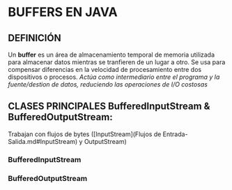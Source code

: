 # BUFFERS EN JAVA
## DEFINICIÓN
Un **buffer** es un área de almacenamiento temporal de memoria utilizada para almacenar datos mientras se tranfieren de un lugar a otro.
Se usa para compensar diferencias en la velocidad de procesamiento entre dos dispositivos o procesos.
*Actúa como intermediario entre el programa y la fuente/destion de datos, reduciendo las operaciones de I/O costosas*

## CLASES PRINCIPALES BufferedInputStream & BufferedOutputStream:
Trabajan con flujos de bytes ([InputStream](Flujos de Entrada-Salida.md#InputStream) y OutputStream)
### BufferedInputStream
### BufferedOutputStream
